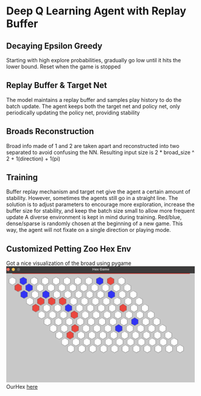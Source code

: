 # Deep Q Learning Agent with Replay Buffer

## Decaying Epsilon Greedy
Starting with high explore probabilities, gradually go low until it hits the lower bound. Reset when the game is stopped
## Replay Buffer & Target Net
The model maintains a replay buffer and samples play history to do the batch update. The agent keeps both the target net and policy net, only periodically updating the policy net, providing stability
## Broads Reconstruction
Broad info made of 1 and 2 are taken apart and reconstructed into two separated to avoid confusing the NN. Resulting input size is 2 * broad_size ^ 2 + 1(direction) + 1(pi)
## Training
Buffer replay mechanism and target net give the agent a certain amount of stability. However, sometimes the agents still go in a straight line. The solution is to adjust parameters to encourage more exploration, increase the buffer size for stability, and keep the batch size small to allow more frequent update
A diverse environment is kept in mind during training. Red/blue, dense/sparse is randomly chosen at the beginning of a new game. This way, the agent will not fixate on a single direction or playing mode.



## Customized Petting Zoo Hex Env
Got a nice visualization of the broad using pygame
![render](https://github.com/s87217647/Reinforcement_L/blob/main/hex/pygame%20render.png)
OurHex [here](https://github.com/sjsu-interconnect/ourhexgame)
